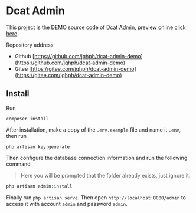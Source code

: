 # Dcat Admin

This project is the DEMO source code of [Dcat Admin](https://github.com/jqhph/dcat-admin), preview online [click here](http://103.39.211.179:8080/admin).


Repository address

- Github [https://github.com/jqhph/dcat-admin-demo](https://github.com/jqhph/dcat-admin-demo) 
- Gitee  [https://gitee.com/jqhph/dcat-admin-demo](https://gitee.com/jqhph/dcat-admin-demo) 

## Install

Run
```shell
composer install
```

After installation, make a copy of the `.env.example` file and name it `.env`, then run
```shell
php artisan key:generate
```

Then configure the database connection information and run the following command

> Here you will be prompted that the folder already exists, just ignore it.

```php
php artisan admin:install
```

Finally run `php artisan serve`. Then open `http://localhost:8000/admin` to access it with account `admin` and password `admin`.



